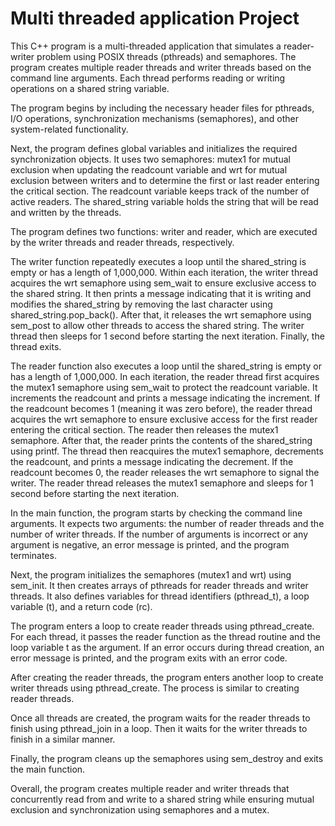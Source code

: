 # Multi threaded application Project

This C++ program is a multi-threaded application that simulates a reader-writer problem using POSIX threads (pthreads) and semaphores. The program creates multiple reader threads and writer threads based on the command line arguments. Each thread performs reading or writing operations on a shared string variable.

The program begins by including the necessary header files for pthreads, I/O operations, synchronization mechanisms (semaphores), and other system-related functionality.

Next, the program defines global variables and initializes the required synchronization objects. It uses two semaphores: mutex1 for mutual exclusion when updating the readcount variable and wrt for mutual exclusion between writers and to determine the first or last reader entering the critical section. The readcount variable keeps track of the number of active readers. The shared_string variable holds the string that will be read and written by the threads.

The program defines two functions: writer and reader, which are executed by the writer threads and reader threads, respectively.

The writer function repeatedly executes a loop until the shared_string is empty or has a length of 1,000,000. Within each iteration, the writer thread acquires the wrt semaphore using sem_wait to ensure exclusive access to the shared string. It then prints a message indicating that it is writing and modifies the shared_string by removing the last character using shared_string.pop_back(). After that, it releases the wrt semaphore using sem_post to allow other threads to access the shared string. The writer thread then sleeps for 1 second before starting the next iteration. Finally, the thread exits.

The reader function also executes a loop until the shared_string is empty or has a length of 1,000,000. In each iteration, the reader thread first acquires the mutex1 semaphore using sem_wait to protect the readcount variable. It increments the readcount and prints a message indicating the increment. If the readcount becomes 1 (meaning it was zero before), the reader thread acquires the wrt semaphore to ensure exclusive access for the first reader entering the critical section. The reader then releases the mutex1 semaphore. After that, the reader prints the contents of the shared_string using printf. The thread then reacquires the mutex1 semaphore, decrements the readcount, and prints a message indicating the decrement. If the readcount becomes 0, the reader releases the wrt semaphore to signal the writer. The reader thread releases the mutex1 semaphore and sleeps for 1 second before starting the next iteration.

In the main function, the program starts by checking the command line arguments. It expects two arguments: the number of reader threads and the number of writer threads. If the number of arguments is incorrect or any argument is negative, an error message is printed, and the program terminates.

Next, the program initializes the semaphores (mutex1 and wrt) using sem_init. It then creates arrays of pthreads for reader threads and writer threads. It also defines variables for thread identifiers (pthread_t), a loop variable (t), and a return code (rc).

The program enters a loop to create reader threads using pthread_create. For each thread, it passes the reader function as the thread routine and the loop variable t as the argument. If an error occurs during thread creation, an error message is printed, and the program exits with an error code.

After creating the reader threads, the program enters another loop to create writer threads using pthread_create. The process is similar to creating reader threads.

Once all threads are created, the program waits for the reader threads to finish using pthread_join in a loop. Then it waits for the writer threads to finish in a similar manner.

Finally, the program cleans up the semaphores using sem_destroy and exits the main function.

Overall, the program creates multiple reader and writer threads that concurrently read from and write to a shared string while ensuring mutual exclusion and synchronization using semaphores and a mutex.
